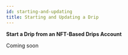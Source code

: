 ```yaml
---
id: starting-and-updating
title: Starting and Updating a Drip
---
```

**Start a Drip from an NFT-Based Drips Account**

Coming soon
